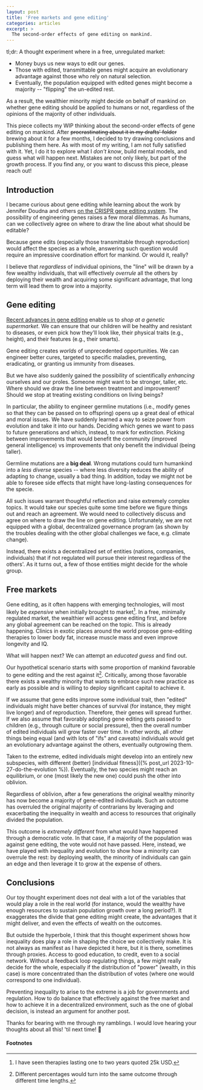 ```yaml
---
layout: post
title: 'Free markets and gene editing'
categories: articles
excerpt: >
  The second-order effects of gene editing on mankind.
---
```


<div class="hint" markdown="1">
tl;dr: A thought experiment where in a free, unregulated market:

- Money buys us new ways to edit our genes.
- Those with edited, transmittable genes might acquire an evolutionary advantage
  against those who rely on natural selection.
- Eventually, the population equipped with edited genes might become a majority
-- "flipping" the un-edited rest.

As a result, the wealthier minority might decide on behalf of mankind on whether
gene editing should be applied to humans or not, regardless of the opinions of
the majority of other individuals.
</div>

This piece collects my WIP thinking about the second-order effects of gene
editing on mankind. After ~~procrastinating about it in my drafts' folder~~
brewing about it for a few months, I decided to try drawing conclusions and
publishing them here. As with most of my writing, I am not fully satisfied with
it. Yet, I do it to explore what I _don't know_, build mental models, and guess
what will happen next. Mistakes are not only likely, but part of the growth
process. If you find any, or you want to discuss this piece, please reach out!

## Introduction

I became curious about gene editing while learning about the work by Jennifer
Doudna and others [on the CRISPR gene editing
system](https://en.wikipedia.org/wiki/The_Code_Breaker). The possibility of
engineering genes raises a few moral dilemmas. As humans, can we collectively
agree on where to draw the line about what should be editable?

Because gene edits (especially those transmittable through reproduction) would
affect the species as a whole, answering such question would require an
impressive coordination effort for mankind. Or would it, really?

I believe that _regardless_ of individual opinions, the "line" will be drawn by
a few wealthy individuals, that will effectively _overrule_ all the others by
deploying their wealth and acquiring some significant advantage, that long term
will lead them to grow into a majority.

## Gene editing

[Recent advances in gene editing](https://en.wikipedia.org/wiki/CRISPR) enable
us to _shop at a genetic supermarket_. We can ensure that our children will be
healthy and resistant to diseases, or even pick how they'll look like, their
physical traits (e.g., height), and their features (e.g., their smarts).

Gene editing creates _worlds_ of unprecedented opportunities. We can engineer
better cures, targeted to specific maladies, preventing, eradicating, or
granting us immunity from diseases.

But we have also suddenly gained the possibility of scientifically _enhancing_
ourselves and our proles. Someone might want to be stronger, taller, etc. Where
should we draw the line between treatment and improvement? Should we stop at
treating existing conditions on living beings?

In particular, the ability to engineer germline mutations (i.e., modify genes so
that they can be passed on to offspring) opens up a great deal of ethical and
moral issues. We have suddenly learned a way to seize power from evolution and
take it into our hands. Deciding which genes we want to pass to future
generations and which, instead, to mark for extinction. Picking between
improvements that would benefit the community (improved general intelligence) vs
improvements that only benefit the individual (being taller).

Germline mutations are a __big deal__. Wrong mutations could turn humankind into
a _less diverse_ species -- where less diversity reduces the ability of adapting
to change, usually a bad thing. In addition, today we might not be able to
foresee side effects that might have long-lasting consequences for the specie.

All such issues warrant thoughtful reflection and raise extremely complex
topics. It would take our species quite some time before we figure things out
and reach an agreement. We would need to collectively discuss and agree on where
to draw the line on gene editing. Unfortunately, we are not equipped with a
global, decentralized governance program (as shown by the troubles dealing with
the other global challenges we face, e.g. climate change).

Instead, there exists a decentralized set of entities (nations, companies,
individuals) that if not regulated will pursue their interest regardless of the
others'. As it turns out, a few of those entities might decide for the whole
group.

## Free markets

Gene editing, as it often happens with emerging technologies, will most likely
be _expensive_ when initially brought to market[^price]. In a free, minimally
regulated market, the wealthier will access gene editing first, and before any
global agreement can be reached on the topic. This is already happening. Clinics
in exotic places around the world propose gene-editing therapies to lower body
fat, increase muscle mass and even improve longevity and IQ.

What will happen next? We can attempt an _educated guess_ and find out.

Our hypothetical scenario starts with some proportion of mankind favorable to
gene editing and the rest against it[^percentages]. Critically, among
those favorable there exists a wealthy minority that wants to embrace such new
practice as early as possible and is willing to deploy significant capital to
achieve it.

If we assume that gene edits improve some individual trait, then "edited"
individuals might have better chances of survival (for instance, they might live
longer) and of reproduction. Therefore, their genes will spread further. If we
also assume that favorably adopting gene editing gets passed to children (e.g.,
through culture or social pressure), then the overall number of edited
individuals will grow faster over time. In other words, all other things being
equal (and with lots of "ifs" and caveats) individuals would get an evolutionary
advantage against the others, eventually outgrowing them.

Taken to the extreme, edited individuals might develop into an entirely new
subspecies, with different (better) [individual fitness]({% post_url
2023-10-27-do-the-evolution %}). Eventually, the two species might reach an
equilibrium, or one (most likely the new one) could push the other into
oblivion.

Regardless of oblivion, after a few generations the original wealthy minority
has now become a majority of gene-edited individuals. Such an outcome has
overruled the original majority of contrarians by leveraging and exacerbating
the inequality in wealth and access to resources that originally divided the
population.

This outcome is _extremely different_ from what would have happened through a
democratic vote. In that case, if a majority of the population was against gene
editing, the vote would not have passed. Here, instead, we have played with
inequality and evolution to show how a minority can overrule the rest: by
deploying wealth, the minority of individuals can gain an edge and then leverage
it to grow at the expense of others.

## Conclusions

Our toy thought experiment does not deal with a lot of the variables that would
play a role in the real world (for instance, would the wealthy have enough
resources to sustain population growth over a long period?). It exaggerates the
divide that gene editing might create, the advantages that it might deliver, and
even the effects of wealth on the outcomes.

But outside the hyperbole, I think that this thought experiment shows how
inequality does play a role in shaping the choice we collectively make. It is
not always as manifest as I have depicted it here, but it is there, sometimes
through proxies. Access to good education, to credit, even to a social network.
Without a feedback loop regulating things, a few might really decide for the
whole, especially if the distribution of "power" (wealth, in this case) is more
concentrated than the distribution of votes (where one would correspond to one
individual).

Preventing inequality to arise to the extreme is a job for governments and
regulation. How to do balance that effectively against the free market and how
to achieve it in a decentralized environment, such as the one of global
decision, is instead an argument for another post.

Thanks for bearing with me through my ramblings. I would love hearing your
thoughts about all this! 'til next time! 👋

#### Footnotes

[^price]:
    I have seen therapies lasting one to two years quoted 25k USD.

[^percentages]:
    Different percentages would turn into the same outcome through different
    time lengths.
